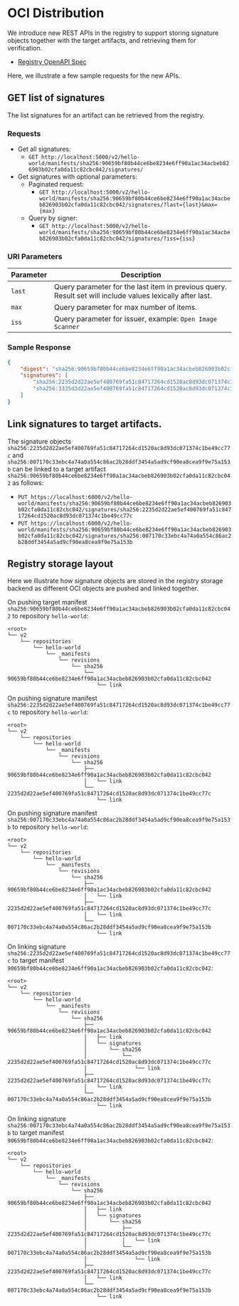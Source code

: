 # OCI Distribution

We introduce new REST APIs in the registry to support storing signature objects together with the target artifacts, and retrieving them for verification. 

- [Registry OpenAPI Spec](../../specs/distribution/signatures.yml)

Here, we illustrate a few sample requests for the new APIs.

## GET list of signatures

The list signatures for an artifact can be retrieved from the registry.

### Requests

- Get all signatures:
  - `GET http://localhost:5000/v2/hello-world/manifests/sha256:90659bf80b44ce6be8234e6ff90a1ac34acbeb826903b02cfa0da11c82cbc042/signatures/`
- Get signatures with optional parameters: 
  - Paginated request:
    - `GET http://localhost:5000/v2/hello-world/manifests/sha256:90659bf80b44ce6be8234e6ff90a1ac34acbeb826903b02cfa0da11c82cbc042/signatures/?last={last}&max={max}`
  - Query by signer:
    - `GET http://localhost:5000/v2/hello-world/manifests/sha256:90659bf80b44ce6be8234e6ff90a1ac34acbeb826903b02cfa0da11c82cbc042/signatures/?iss={iss}`

### URI Parameters

| Parameter | Description                                                  |
| --------- | ------------------------------------------------------------ |
| `last`    | Query parameter for the last item in previous query. Result set will include values lexically after last. |
| `max`     | Query parameter for max number of items.                     |
| `iss`     | Query parameter for issuer, example: `Open Image Scanner`    |

### Sample Response

```json
{
    "digest": "sha256:90659bf80b44ce6be8234e6ff90a1ac34acbeb826903b02cfa0da11c82cbc042",
    "signatures": [
        "sha256:2235d2d22ae5ef400769fa51c84717264cd1520ac8d93dc071374c1be49cc77c",
        "sha256:3335d2d22ae5ef400769fa51c84717264cd1520ac8d93dc071374c1be49cc88d"
    ]
}
```

## Link signatures to target artifacts.

The signature objects `sha256:2235d2d22ae5ef400769fa51c84717264cd1520ac8d93dc071374c1be49cc77c` and `sha256:007170c33ebc4a74a0a554c86ac2b28ddf3454a5ad9cf90ea8cea9f9e75a153b` can be linked to a target artifact `sha256:90659bf80b44ce6be8234e6ff90a1ac34acbeb826903b02cfa0da11c82cbc042` as follows:

  - `PUT https://localhost:6000/v2/hello-world/manifests/sha256:90659bf80b44ce6be8234e6ff90a1ac34acbeb826903b02cfa0da11c82cbc042/signatures/sha256:2235d2d22ae5ef400769fa51c84717264cd1520ac8d93dc071374c1be49cc77c`
  - `PUT https://localhost:6000/v2/hello-world/manifests/sha256:90659bf80b44ce6be8234e6ff90a1ac34acbeb826903b02cfa0da11c82cbc042/signatures/sha256:007170c33ebc4a74a0a554c86ac2b28ddf3454a5ad9cf90ea8cea9f9e75a153b`

## Registry storage layout

Here we illustrate how signature objects are stored in the registry storage backend as different OCI objects are pushed and linked together.

On pushing target manifest `sha256:90659bf80b44ce6be8234e6ff90a1ac34acbeb826903b02cfa0da11c82cbc042` to repository `hello-world`:

```
<root>
└── v2
    └── repositories
        └── hello-world
            └── _manifests
                └── revisions
                    └── sha256
                        └── 90659bf80b44ce6be8234e6ff90a1ac34acbeb826903b02cfa0da11c82cbc042
                            └── link
```

On pushing signature manifest `sha256:2235d2d22ae5ef400769fa51c84717264cd1520ac8d93dc071374c1be49cc77c` to repository `hello-world`:

```
<root>
└── v2
    └── repositories
        └── hello-world
            └── _manifests
                └── revisions
                    └── sha256
                        ├── 90659bf80b44ce6be8234e6ff90a1ac34acbeb826903b02cfa0da11c82cbc042
                        │   └── link
                        └── 2235d2d22ae5ef400769fa51c84717264cd1520ac8d93dc071374c1be49cc77c
                            └── link
```

On pushing signature manifest `sha256:007170c33ebc4a74a0a554c86ac2b28ddf3454a5ad9cf90ea8cea9f9e75a153b` to repository `hello-world`:

```
<root>
└── v2
    └── repositories
        └── hello-world
            └── _manifests
                └── revisions
                    └── sha256
                        ├── 90659bf80b44ce6be8234e6ff90a1ac34acbeb826903b02cfa0da11c82cbc042
                        │   └── link
                        ├── 2235d2d22ae5ef400769fa51c84717264cd1520ac8d93dc071374c1be49cc77c
                        │   └── link
                        └── 007170c33ebc4a74a0a554c86ac2b28ddf3454a5ad9cf90ea8cea9f9e75a153b
                            └── link 
```

On linking signature `sha256:2235d2d22ae5ef400769fa51c84717264cd1520ac8d93dc071374c1be49cc77c` to target manifest `90659bf80b44ce6be8234e6ff90a1ac34acbeb826903b02cfa0da11c82cbc042`: 

```
<root>
└── v2
    └── repositories
        └── hello-world
            └── _manifests
                └── revisions
                    └── sha256
                        ├── 90659bf80b44ce6be8234e6ff90a1ac34acbeb826903b02cfa0da11c82cbc042
                        │   ├── link
                        │   └── signatures
                        │       └── sha256
                        │           └── 2235d2d22ae5ef400769fa51c84717264cd1520ac8d93dc071374c1be49cc77c
                        │               └── link
                        ├── 2235d2d22ae5ef400769fa51c84717264cd1520ac8d93dc071374c1be49cc77c
                        │   └── link
                        └── 007170c33ebc4a74a0a554c86ac2b28ddf3454a5ad9cf90ea8cea9f9e75a153b
                            └── link 
```

On linking signature `sha256:007170c33ebc4a74a0a554c86ac2b28ddf3454a5ad9cf90ea8cea9f9e75a153b` to target manifest `90659bf80b44ce6be8234e6ff90a1ac34acbeb826903b02cfa0da11c82cbc042`: 

```
<root>
└── v2
    └── repositories
        └── hello-world
            └── _manifests
                └── revisions
                    └── sha256
                        ├── 90659bf80b44ce6be8234e6ff90a1ac34acbeb826903b02cfa0da11c82cbc042
                        │   ├── link
                        │   └── signatures
                        │       └── sha256
                        │           ├── 2235d2d22ae5ef400769fa51c84717264cd1520ac8d93dc071374c1be49cc77c
                        │           │   └── link
                        │           └── 007170c33ebc4a74a0a554c86ac2b28ddf3454a5ad9cf90ea8cea9f9e75a153b
                        │               └── link
                        ├── 2235d2d22ae5ef400769fa51c84717264cd1520ac8d93dc071374c1be49cc77c
                        │   └── link
                        └── 007170c33ebc4a74a0a554c86ac2b28ddf3454a5ad9cf90ea8cea9f9e75a153b
                            └── link 
```
